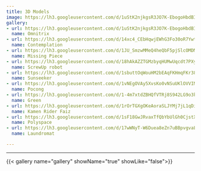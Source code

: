 ```yaml
---
title: 3D Models
image: https://lh3.googleusercontent.com/d/1uStK2njkgsR3JO7K-EbogoHbdBIGHDnO
gallery:
- url: https://lh3.googleusercontent.com/d/1uStK2njkgsR3JO7K-EbogoHbdBIGHDnO
  name: Omnitrix
- url: https://lh3.googleusercontent.com/d/14xc4_CEbHqwjEWhG3Fo30oR7Ywt-8TFl
  name: Contemplation
- url: https://lh3.googleusercontent.com/d/1JU_SmzwMMeQ4heQbF5pjSlcOMDM-oakx
  name: Missing Piece
- url: https://lh3.googleusercontent.com/d/18hAkAZZTGMzbyqHUMwUqcdt7PXyTgznw
  name: ScrewUp robot
- url: https://lh3.googleusercontent.com/d/1sbuttOqWouHM2bEAqFKHmqFKr38kA0gK
  name: Sunseeker
- url: https://lh3.googleusercontent.com/d/1vNEgOVAy5XvsKo0vNSuUKlOVVIMHuQ0L
  name: Pocong
- url: https://lh3.googleusercontent.com/d/1-4m7xtdZBHQfVTRj8S942LG9o3k7ATUb
  name: Green
- url: https://lh3.googleusercontent.com/d/1rOrTGXgOKeAoraSLJYMj7jL1qDil5jDO
  name: Kamen Rider Faiz
- url: https://lh3.googleusercontent.com/d/1sF18GwJRvaxTfQbYbUlGh0CjstXPVzhS
  name: Polyspace
- url: https://lh3.googleusercontent.com/d/17wWNyT-W6Duea8eZn7uBBpvgvaLTZqXN
  name: Laundromat

---
```

<!--more-->
---
{{< gallery name="gallery" showName="true" showLike="false">}}